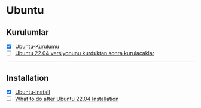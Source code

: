 # Ubuntu

## Kurulumlar
- [x] [Ubuntu-Kurulumu](./Kurulumlar/ubuntu-kurulumu.md)
- [ ] [Ubuntu 22.04 versiyonunu kurduktan sonra kurulacaklar](./Kurulumlar/Ubuntudan-sonra-Kurulacaklar.md)

----



## Installation
- [x] [Ubuntu-Install](./Installation/Install-Ubuntu.md)
- [ ] [What to do after Ubuntu 22.04 Installation](./Installation/after-install-ubuntu.md)
